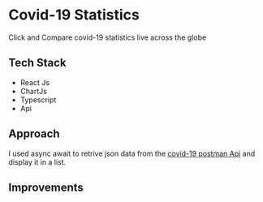 # Covid-19 Statistics
Click and Compare covid-19 statistics live across the globe 

## Tech Stack
* React Js
* ChartJs
* Typescript
* Api


## Approach
I used async await to retrive json data from the [covid-19 postman Api](https://documenter.getpostman.com/view/10808728/SzS8rjbc) and display it in a list.


## Improvements



